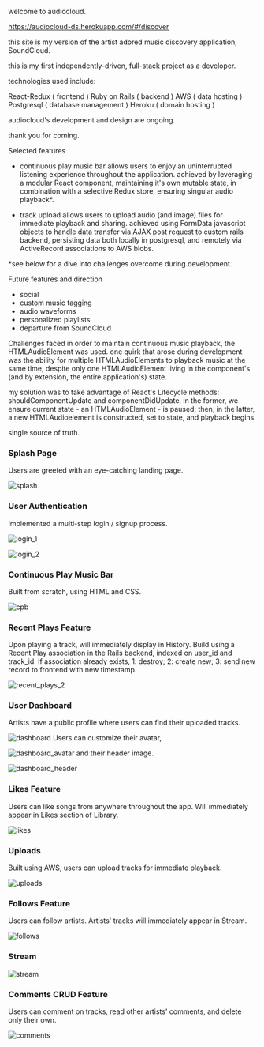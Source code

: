 welcome to audiocloud.

https://audiocloud-ds.herokuapp.com/#/discover

this site is my version of the artist adored music discovery application, SoundCloud.

this is my first independently-driven, full-stack project as a developer. 

technologies used include:

React-Redux  ( frontend )
Ruby on Rails  ( backend )
AWS  ( data hosting )
Postgresql  ( database management )
Heroku  ( domain hosting )


audiocloud's development and design are ongoing.

thank you for coming. 



Selected features

- continuous play music bar
allows users to enjoy an uninterrupted listening experience throughout the application. achieved by leveraging a modular React component, maintaining it's own mutable state, in combination with a selective Redux store, ensuring singular audio playback*.

- track upload
allows users to upload audio (and image) files for immediate playback and sharing. achieved using FormData javascript objects to handle data transfer via AJAX post request to custom rails backend, persisting data both locally in postgresql, and remotely via ActiveRecord associations to AWS blobs.  

*see below for a dive into challenges overcome during development.


Future features and direction
- social
- custom music tagging
- audio waveforms
- personalized playlists
- departure from SoundCloud

Challenges faced
in order to maintain continuous music playback, the HTMLAudioElement was used. one quirk that arose during development was the ability for multiple HTMLAudioElements to playback music at the same time, despite only one HTMLAudioElement living in the component's (and by extension, the entire application's) state. 

my solution was to take advantage of React's Lifecycle methods: shouldComponentUpdate and componentDidUpdate. in the former, we ensure current state - an HTMLAudioElement - is paused; then, in the latter, a new HTMLAudioelement is constructed, set to state, and playback begins. 

single source of truth.


### Splash Page
Users are greeted with an eye-catching landing page. 

![splash](app/assets/gifs/fs_splash.gif)

### User Authentication
Implemented a multi-step login / signup process.

![login_1](app/assets/gifs/fs_login_1.gif)

![login_2](app/assets/gifs/fs_login_2.gif)

### Continuous Play Music Bar
Built from scratch, using HTML and CSS.

![cpb](app/assets/gifs/fs_cpb.gif)

### Recent Plays Feature
Upon playing a track, will immediately display in History. Build using a Recent Play association in the Rails backend, indexed on user_id and track_id. If association already exists, 1: destroy; 2: create new; 3: send new record to frontend with new timestamp.

![recent_plays_2](app/assets/gifs/fs_recent_plays_2.gif)

### User Dashboard
Artists have a public profile where users can find their uploaded tracks. 

![dashboard](app/assets/gifs/fs_dashboard.gif)
Users can customize their avatar,

![dashboard_avatar](app/assets/gifs/fs_dashboard_avatar.gif)
and their header image.

![dashboard_header](app/assets/gifs/fs_dashboard_header.gif)

### Likes Feature
Users can like songs from anywhere throughout the app. Will immediately appear in Likes section of Library.

![likes](app/assets/gifs/fs_likes.gif)

### Uploads
Built using AWS, users can upload tracks for immediate playback.

![uploads](app/assets/gifs/fs_uploads.gif)

### Follows Feature
Users can follow artists. Artists' tracks will immediately appear in Stream.

![follows](app/assets/gifs/fs_follows.gif)

### Stream

![stream](app/assets/gifs/fs_stream.gif)

### Comments CRUD Feature
Users can comment on tracks, read other artists' comments, and delete only their own.

![comments](app/assets/gifs/fs_comments.gif)


